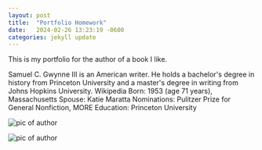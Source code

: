 ```yaml
---
layout: post
title:  "Portfolio Homework"
date:   2024-02-26 13:23:19 -0600
categories: jekyll update
---
```

This is my portfolio for the author of a book I like. 

Samuel C. Gwynne III is an American writer. He holds a bachelor's degree in history from Princeton University and a master's degree in writing from Johns Hopkins University. Wikipedia
Born: 1953 (age 71 years), Massachusetts
Spouse: Katie Maratta
Nominations: Pulitzer Prize for General Nonfiction, MORE
Education: Princeton University

![pic of author](https://dsmith152.github.io/DigitalDan/assets/Author.jpg)

![pic of author](http://localhost:4000/DigitalDan/assets/Author.jpg)

[jekyll-docs]: https://jekyllrb.com/docs/home
[jekyll-gh]:   https://github.com/jekyll/jekyll
[jekyll-talk]: https://talk.jekyllrb.com/
